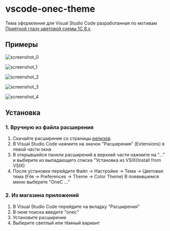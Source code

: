 # vscode-onec-theme

Тема оформления для Visual Studio Code разработанная по мотивам [Приятной глазу цветовой схемы 1С 8.x](https://infostart.ru/1c/articles/122391/).

## Примеры

![screenshot_0](/screenshots/screenshot_0.png "")

![screenshot_1](/screenshots/screenshot_1.png "")

![screenshot_2](/screenshots/screenshot_2.png "")

![screenshot_3](/screenshots/screenshot_3.png "")

![screenshot_4](/screenshots/screenshot_4.png "")

## Установка

### 1. Вручную из файла расширения

1. Скачайте расширение со страницы [релизов](https://github.com/ChernyakAI/vscode-onec-theme/releases).
2. В Visual Studio Code нажмите на значок "Расширения" (Extensions) в левой части окна
3. В открывшейся панели расширений в верхней части нажмите на "..." и выберите из выпадающего списка "Установка из VSIX(Install from VSIX)
4. После установки перейдите Файл -> Настройки -> Тема -> Цветовая тема (File -> Preferences -> Theme -> Color Theme)
В появившемся меню выберите "OneC ..."

### 2. Из магазина приложений

1. В Visual Studio Code перейдите на вкладку "Расширения"
2. В окне поиска введите "onec"
3. Установите расширение
4. Выберите светлый или тёмный вариант
